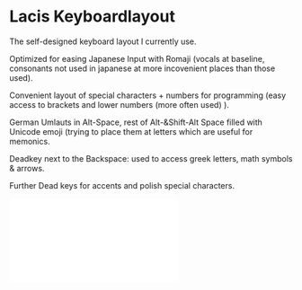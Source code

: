 # Lacis Keyboardlayout
The self-designed keyboard layout I currently use.

Optimized for easing Japanese Input with Romaji (vocals at baseline, consonants not used in japanese at more incovenient places than those used).

Convenient layout of special characters + numbers for programming (easy access to brackets and lower numbers (more often used) ).

German Umlauts in Alt-Space, rest of Alt-&Shift-Alt Space filled with Unicode emoji (trying to place them at letters which are useful for memonics.

Deadkey next to the Backspace: used to access greek letters, math symbols & arrows.

Further Dead keys for accents and polish special characters.

![Mapping picture](/LacisKeyboard.keylayout.pdf?raw=true)
